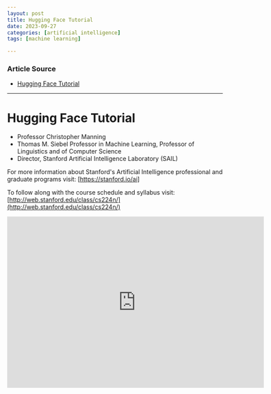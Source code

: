 ```yaml
---
layout: post
title: Hugging Face Tutorial
date: 2023-09-27
categories: [artificial intelligence]
tags: [machine learning]

---
```


### Article Source

* [Hugging Face Tutorial](https://www.youtube.com/watch?v=b80by3Xk_A8)

---

# Hugging Face Tutorial

* Professor Christopher Manning
* Thomas M. Siebel Professor in Machine Learning, Professor of Linguistics and of Computer Science
* Director, Stanford Artificial Intelligence Laboratory (SAIL)

For more information about Stanford's Artificial Intelligence professional and graduate programs visit: [https://stanford.io/ai]

To follow along with the course schedule and syllabus visit: [http://web.stanford.edu/class/cs224n/](http://web.stanford.edu/class/cs224n/) 


<iframe width="600" height="400" src="https://www.youtube.com/embed/b80by3Xk_A8?si=3c_JtlfVLKEO2SoT" title="YouTube video player" frameborder="0" allow="accelerometer; autoplay; clipboard-write; encrypted-media; gyroscope; picture-in-picture; web-share" allowfullscreen></iframe>


